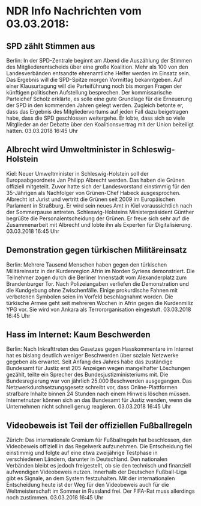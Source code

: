 # NDR Info Nachrichten vom 03.03.2018:


## SPD zählt Stimmen aus
Berlin: In der SPD-Zentrale beginnt am Abend die Auszählung der Stimmen des Mitgliederentscheids über eine große Koalition. Mehr als 100 von den Landesverbänden entsandte ehrenamtliche Helfer werden im Einsatz sein. Das Ergebnis will die SPD-Spitze morgen Vormittag bekanntgeben. Auf einer Klausurtagung will die Parteiführung noch bis morgen Fragen der künftigen politischen Aufstellung besprechen. Der kommissarische Parteichef Scholz erklärte, es solle eine gute Grundlage für die Erneuerung der SPD in den kommenden Jahren gelegt werden. Zugleich betonte er, dass das Ergebnis des Mitgliedervortums auf jeden Fall dazu beigetragen habe, dass die SPD geschlossen weitergehe. Er lobte, dass sich so viele Mitglieder an der Debatte über den Koalitionsvertrag mit der Union beiteiligt hätten. 03.03.2018 16:45 Uhr 

## Albrecht wird Umweltminister in Schleswig-Holstein
Kiel: Neuer Umweltminister in Schleswig-Holstein soll der Europaabgeordnete Jan Philipp Albrecht werden. Das haben die Grünen offiziell mitgeteilt. Zuvor hatte sich der Landesvorstand einstimmig für den 35-Jährigen als Nachfolger von Grünen-Chef Habeck ausgesprochen. Albrecht ist Jurist und vertritt die Grünen seit 2009 im Europäischen Parlament in Straßburg. Er wird sein neues Amt in Kiel voraussichtlich nach der Sommerpause antreten. Schleswig-Holsteins Ministerpräsident Günther begrüßte die Personalentscheidung der Grünen. Er freue sich sehr auf die Zusammenarbeit mit Albrecht und lobte ihn als Experten für Digitalisierung. 03.03.2018 16:45 Uhr 

## Demonstration gegen türkischen Militäreinsatz
Berlin: Mehrere Tausend Menschen haben gegen den türkischen Militäreinsatz in der Kurdenregion Afrin im Norden Syriens demonstriert. Die Teilnehmer zogen durch die Berliner Innenstadt vom Alexanderplatz zum Brandenburger Tor. Nach Polizeiangaben verliefen die Demonstration und die Kundgebung ohne Zwischenfälle. Einige prokurdische Fahnen mit verbotenen Symbolen seien im Vorfeld beschlagnahmt worden. Die türkische Armee geht seit mehreren Wochen in Afrin gegen die Kurdenmiliz YPG vor. Sie wird von Ankara als Terrororganisation eingestuft. 03.03.2018 16:45 Uhr 

## Hass im Internet: Kaum Beschwerden
Berlin: Nach Inkrafttreten des Gesetzes gegen Hasskommentare im Internet hat es bislang deutlich weniger Beschwerden über soziale Netzwerke gegeben als erwartet. Seit Anfang des Jahres habe das zuständige Bundesamt für Justiz erst 205 Anzeigen wegen mangelhafter Löschungen gezählt, teilte ein Sprecher des Bundesjustizministeriums mit. Die Bundesregierung war von jährlich 25.000 Beschwerden ausgegangen. Das Netzwerkdurchsetzungsgesetz schreibt vor, dass Online-Plattformen strafbare Inhalte binnen 24 Stunden nach einem Hinweis löschen müssen. Internetnutzer können sich an das Bundesamt für Justiz wenden, wenn die Unternehmen nicht schnell genug reagieren. 03.03.2018 16:45 Uhr 

## Videobeweis ist Teil der offiziellen Fußballregeln
Zürich: Das internationale Gremium für Fußballregeln hat beschlossen, den Videobeweis offiziell in das Regelwerk aufzunehmen. Die Entscheidung fiel einstimmig und folgte auf eine etwa zweijährige Testphase in verschiedenen Ländern, darunter in Deutschland. Den nationalen Verbänden bleibt es jedoch freigestellt, ob sie den technisch und finanziell aufwendigen Videobeweis nutzen. Innerhalb der Deutschen Fußball-Liga gibt es Signale, an dem System festzuhalten. Mit der internationalen Entscheidung heute ist der Weg für den Videobeweis auch für die Weltmeisterschaft im Sommer in Russland frei. Der FIFA-Rat muss allerdings noch zustimmen. 03.03.2018 16:45 Uhr 
